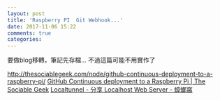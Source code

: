 ```yaml
---
layout: post
title: 'Raspberry PI  Git Webhook...'
date: 2017-11-06 15:22
comments: true
categories:
---
```

要做blog移轉，筆記先存檔...
不過這篇可能不用實作了

http://thesociablegeek.com/node/github-continuous-deployment-to-a-raspberry-pi/
[GitHub Continuous deployment to a Raspberry Pi | The Sociable Geek](http://thesociablegeek.com/node/github-continuous-deployment-to-a-raspberry-pi/)
[Localtunnel - 分享 Localhost Web Server - 蟑螂窩](http://blog.roachking.net/blog/2013/05/01/localtunnel/)